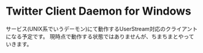 # Twitter Client Daemon for Windows
サービス(UNIX系でいうデーモン)にて動作するUserStream対応のクライアントになる予定です。
現時点で動作する状態ではありませんが、ちまちまとやっていきます。

